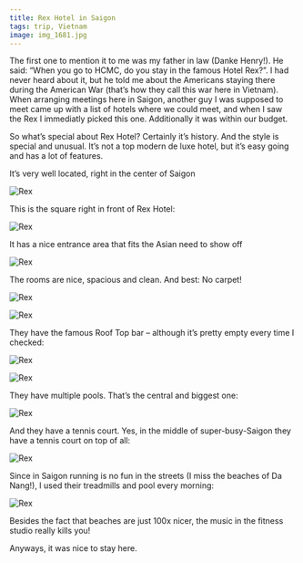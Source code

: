 ```yaml
---
title: Rex Hotel in Saigon
tags: trip, Vietnam
image: img_1681.jpg
---
```


The first one to mention it to me was my father in law (Danke Henry!). He said: “When you go to HCMC, do you stay in the famous Hotel Rex?”. I had never heard about it, but he told me about the Americans staying there during the American War (that’s how they call this war here in Vietnam).
When arranging meetings here in Saigon, another guy I was supposed to meet came up with a list of hotels where we could meet, and when I saw the Rex I immediatly picked this one. Additionally it was within our budget.

So what’s special about Rex Hotel? Certainly it’s history. And the style is special and unusual. It’s not a top modern de luxe hotel, but it’s easy going and has a lot of features.

It’s very well located, right in the center of Saigon


![Rex](img_1681.jpg)

This is the square right in front of Rex Hotel:

![Rex](img_1741.jpg)

It has a nice entrance area that fits the Asian need to show off

![Rex](img_1673.jpg)


The rooms are nice, spacious and clean. And best: No carpet!

![Rex](img_1645.jpg)

![Rex](img_1646.jpg)

They have the famous Roof Top bar – although it’s pretty empty every time I checked:

![Rex](img_1650.jpg)

![Rex](img_1684.jpg)

They have multiple pools. That’s the central and biggest one:

![Rex](img_1664.jpg)


And they have a tennis court. Yes, in the middle of super-busy-Saigon they have a tennis court on top of all:

![Rex](img_1656.jpg)

Since in Saigon running is no fun in the streets (I miss the beaches of Da Nang!), I used their treadmills and pool every morning:

![Rex](img_1690.jpg)


Besides the fact that beaches are just 100x nicer, the music in the fitness studio really kills you!

Anyways, it was nice to stay here.

